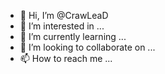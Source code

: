 - 👋 Hi, I’m @CrawLeaD
- 👀 I’m interested in ...
- 🌱 I’m currently learning ...
- 💞️ I’m looking to collaborate on ...
- 📫 How to reach me ...

<!---
I am a new guy around here.I will trying to learn programming
--->
